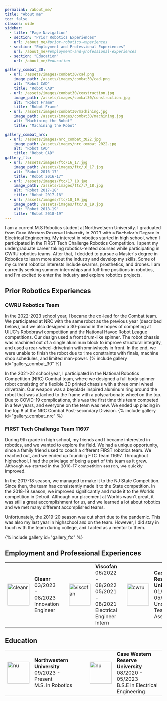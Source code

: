 ```yaml
---
permalink: /about_me/
title: "About me"
toc: false
classes: wide
sidebar:
  - title: "Page Navigation"
  - section: "Prior Robotics Experiences"
    url: /about_me/#prior-robotics-experiences
  - section: "Employment and Professional Experiences"
    url: /about_me/#employment-and-professional-experiences
  - section: "Education"
    url: /about_me/#education

gallery_combat_30:
  - url: /assets/images/combat30/cad.png
    image_path: /assets/images/combat30/cad.png
    alt: "Robot CAD"
    title: "Robot CAD"
  - url: /assets/images/combat30/construction.jpg
    image_path: /assets/images/combat30/construction.jpg
    alt: "Robot Frame"
    title: "Robot Frame"
  - url: /assets/images/combat30/machining.jpg
    image_path: /assets/images/combat30/machining.jpg
    alt: "Machining the Robot"
    title: "Machining the Robot"

gallery_combat_nrc:
  - url: /assets/images/nrc_combat_2022.jpg
    image_path: /assets/images/nrc_combat_2022.jpg
    alt: "Robot CAD"
    title: "Robot CAD"
gallery_ftc:
  - url: /assets/images/ftc/16_17.jpg
    image_path: /assets/images/ftc/16_17.jpg
    alt: "Robot 2016-17"
    title: "Robot 2016-17"
  - url: /assets/images/ftc/17_18.jpg
    image_path: /assets/images/ftc/17_18.jpg
    alt: "Robot 2017-18"
    title: "Robot 2017-18"
  - url: /assets/images/ftc/18_19.jpg
    image_path: /assets/images/ftc/18_19.jpg
    alt: "Robot 2018-19"
    title: "Robot 2018-19"
---
```

I am a current M.S Robotics student at Northwetsern University. I graduated from Case Western Reserve University in 2023 with a Bachelor's Degree in Electrical Engineering. My interest in robotics started in high school, when I participated in the FIRST Tech Challenge Robotics Competition. I spent my undergraduate career taking robotics-related courses while participating in CWRU robotics teams. After that, I decided to pursue a Master's degree in Robotics to learn more about the industry and develop my skills. Some of my current robotics interests include swarms, prosthetics, and drones. I am currently seeking summer internships and full-time positions in robotics, and I'm excited to enter the industry and explore robotics projects.

## Prior Robotics Experiences
### CWRU Robotics Team
In the 2022-2023 school year, I became the co-lead for the Combat team. We participated at NRC with the same robot as the previous year (described below), but we also designed a 30-pound in the hopes of competing at UIUC's Robobrawl competition and the National Havoc Robot League competitions. Our design used a front drum-like spinner. The robot chassis was machined out of a single aluminum block to improve structural integrity, and used a rear-wheel-drivetrain with omniwheels in front. In the end, we were unable to finish the robot due to time constraints with finals, machine shop schedules, and limited man-power. 
{% include gallery id="gallery_combat_30" %}


In the 2021-22 school year, I participated in the National Robotics Competition (NRC) Combat team, where we designed a full body spinner robot consisting of a flexible 3D printed chassis with a three omni wheel drivetrain. Our weapon was a beyblade inspired aluminum ring around the robot that was attached to the frame with a polycarbonate wheel on the top. Due to COVID-19 complications, this was the first time this team competed in a few years, and everyone on the team was new. We ended up placing in the top 8 at the NRC Combat Post-secondary Division.
{% include gallery id="gallery_combat_nrc" %}

### FIRST Tech Challenge Team 11697
During 9th grade in high school, my friends and I became interested in robotics, and we wanted to explore the field. We had a unique opportunity, since a family friend used to coach a different FIRST robotics team. We reached out, and we ended up founding FTC Team 11697. Throughout highschool, I had the privelage of being a part of this team as it grew. Although we started in the 2016-17 competition season, we quickly improved. 

In the 2017-18 season, we managed to make it to the NJ State Competition. Since then, the team has consistently made it to the State competition.
In the 2018-19 season, we improved significantly and made it to the Worlds competition in Detroit. Although our placement at Worlds wasn't great, it was still a great accomplishment for us, and we learned a lot about robotics and we met many different accomplished teams.

Unfortunately, the 2019-20 season was cut short due to the pandemic. This was also my last year in highschool and on the team. However, I did stay in touch with the team during college, and I acted as a mentor to them.

{% include gallery id="gallery_ftc" %}


## Employment and Professional Experiences
<table>
  <tbody>
    <tr>
      <td style = "border-bottom-width:0;"><img src="{{site.baseurl}}/assets/images/cleanrlife.jpeg" alt="cleanr" width="70"></td>
      <td style = "border-bottom-width:0;">
        <strong>Cleanr</strong> <br> 03/2023 - 08/2023 <br> Innovation Engineer
      </td>
      <td style = "border-bottom-width:0;"></td>
      <td style="border-bottom-width:0;"><img src="{{site.baseurl}}/assets/images/viscofan.png" alt="viscofan" width="70"></td>
      <td style="border-bottom-width:0;">
        <strong>Viscofan</strong> <br>06/2022 - 08/2022 <br> 05/2021 - 08/2021 <br> Electrical Engineer Intern
      </td>
      <td style = "border-bottom-width:0;"></td>
      <td style="border-bottom-width:0;"><img src="{{site.baseurl}}/assets/images/cwru.jpeg" alt="cwru" width="70"></td>
      <td style="border-bottom-width:0;">
        <strong>Case Western Reserve University</strong> <br> 01/2021 - 05/2021 <br> Undergraduate Teaching Assistant
      </td>
    </tr>
  </tbody>
</table>

## Education
<table>
  <tbody>
    <tr>
      <td style="border-bottom-width:0;"><img src="{{site.baseurl}}/assets/images/northwestern.jpg" alt="nu" width="70"></td>
      <td style="border-bottom-width:0;">
        <strong>Northwestern University</strong> <br> 09/2023 - Present <br> M.S. in Robotics
      </td>
      <td style = "border-bottom-width:0;"></td><td style = "border-bottom-width:0;"></td>
      <td style="border-bottom-width:0;"><img src="{{site.baseurl}}/assets/images/cwru.jpeg" alt="nu" width="70"></td>
      <td style="border-bottom-width:0;">
        <strong>Case Western Reserve University</strong> <br> 08/2020 - 05/2023 <br> B.S.E in Electrical Engineering
      </td>
    </tr>
  </tbody>
</table>